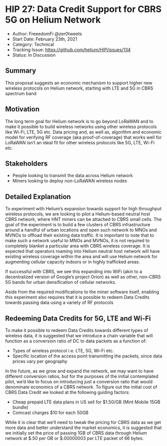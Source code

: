# HIP 27: Data Credit Support for CBRS 5G on Helium Network

- Author: FreeedomFi @zer0tweets 
- Start Date: February 23th, 2021
- Category: Technical
- Tracking Issue: https://github.com/helium/HIP/issues/134
- Status: In Discussion

## Summary
This proposal suggests an economic mechanism to support higher new wireless protocols on Helium network, starting with LTE and 5G in CBRS spectrum band

## Motivation

The long term goal for Helium network is to go beyond LoRaWAN and to make it possible to build wireless networks using other wireless protocols like Wi-Fi, LTE, 5G etc. Data pricing and, as well as, algorithm and economic model for verifying RF coverage (aka proof-of-coverage) that works well for LoRaWAN isn’t an ideal fit for other wireless protocols like 5G, LTE, Wi-Fi etc. 

## Stakeholders
- People looking to transmit the data across Helium network 
- Miners looking to deploy non-LoRaWAN wireless nodes 

## Detailed Explanation
To experiment with Helium’s expansion towards support for high throughput wireless protocols, we are looking to pilot a Helium-based neutral host CBRS network, where HNT miners can be attached to CBRS small cells. The goal of the experiment is to build a few clusters of CBRS infrastructure around a handful of urban locations and open such network to MNOs and MVNOs to offload their existing data traffic. It is important to note that to make such a network useful to MNOs and MVNOs, it is not required to completely blanket a particular area with CBRS wireless coverage. It is expected that operators roaming into Helium neutral host network will have existing wireless coverage within the area and will use Helium network for augmenting cellular capacity indoors or in highly trafficked areas.   

If successful with CBRS, we see this expanding into WiFi (akin to a decentralized version of Google’s project Orion) as well as other, non-CBRS 5G bands for urban densification of cellular networks. 

Aside from the required modifications to the miner software itself, enabling this experiment also requires that it is possible to redeem Data Credits towards passing data using a variety of RF protocols 

## Redeeming Data Credits for 5G, LTE and Wi-Fi

To make it possible to redeem Data Credits towards different types of wireless data, it is suggested that we introduce a chain variable that will function as a conversion ratio of DC to data packets as a function of: 

- Types of wireless protocol i.e. LTE, 5G, Wi-Fi etc. 
- Specific location of the access point transmitting the packets, since data prices vary per geography

In the future, as we grow and expand the network, we may want to have different conversion ratios, but for the purposes of the initial contemplated pilot, we’d like to focus on introducing just a conversion ratio that would denominate economics of a CBRS network. To figure out the initial cost of CBRS Data Credit we looked at the following guiding factors: 

- Cheap prepaid LTE data plans in US sell for $1.50/GB (Mint Mobile 15GB bundle)
- Comcast charges $10 for each 50GB

While it is clear that we’ll need to tweak the pricing for CBRS data as we get more data and better understand the market economics, it is suggested that we initially set the price of passing 1GB of CBRS data through Helium network at $.50 per GB or $.00000003 per LTE packet of 66 bytes.

 




